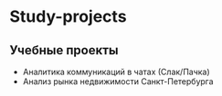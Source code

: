 # Study-projects
## Учебные проекты
- Аналитика коммуникаций в чатах (Слак/Пачка)
- Анализ рынка недвижимости Санкт-Петербурга
